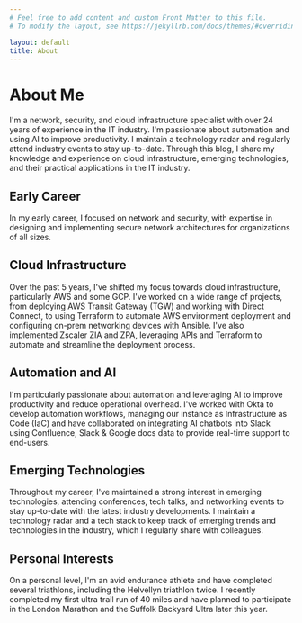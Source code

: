 ```yaml
---
# Feel free to add content and custom Front Matter to this file.
# To modify the layout, see https://jekyllrb.com/docs/themes/#overriding-theme-defaults

layout: default
title: About
---
```

# About Me

I'm a network, security, and cloud infrastructure specialist with over 24 years of experience in the IT industry. I'm passionate about automation and using AI to improve productivity. I maintain a technology radar and regularly attend industry events to stay up-to-date. Through this blog, I share my knowledge and experience on cloud infrastructure, emerging technologies, and their practical applications in the IT industry.

## Early Career

In my early career, I focused on network and security, with expertise in designing and implementing secure network architectures for organizations of all sizes.

## Cloud Infrastructure

Over the past 5 years, I've shifted my focus towards cloud infrastructure, particularly AWS and some GCP. I've worked on a wide range of projects, from deploying AWS Transit Gateway (TGW) and working with Direct Connect, to using Terraform to automate AWS environment deployment and configuring on-prem networking devices with Ansible. I've also implemented Zscaler ZIA and ZPA, leveraging APIs and Terraform to automate and streamline the deployment process.

## Automation and AI

I'm particularly passionate about automation and leveraging AI to improve productivity and reduce operational overhead. I've worked with Okta to develop automation workflows, managing our instance as Infrastructure as Code (IaC) and have collaborated on integrating AI chatbots into Slack using Confluence, Slack & Google docs data to provide real-time support to end-users.

## Emerging Technologies

Throughout my career, I've maintained a strong interest in emerging technologies, attending conferences, tech talks, and networking events to stay up-to-date with the latest industry developments. I maintain a technology radar and a tech stack to keep track of emerging trends and technologies in the industry, which I regularly share with colleagues.

## Personal Interests

On a personal level, I'm an avid endurance athlete and have completed several triathlons, including the Helvellyn triathlon twice. I recently completed my first ultra trail run of 40 miles and have planned to participate in the London Marathon and the Suffolk Backyard Ultra later this year.
